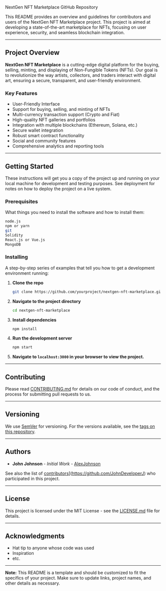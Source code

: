  NextGen NFT Marketplace GitHub Repository

This README provides an overview and guidelines for contributors and users of the NextGen NFT Marketplace project. This project is aimed at developing a state-of-the-art marketplace for NFTs, focusing on user experience, security, and seamless blockchain integration.

---

## Project Overview

**NextGen NFT Marketplace** is a cutting-edge digital platform for the buying, selling, minting, and displaying of Non-Fungible Tokens (NFTs). Our goal is to revolutionize the way artists, collectors, and traders interact with digital art, ensuring a secure, transparent, and user-friendly environment.

### Key Features

- User-Friendly Interface
- Support for buying, selling, and minting of NFTs
- Multi-currency transaction support (Crypto and Fiat)
- High-quality NFT galleries and portfolios
- Integration with multiple blockchains (Ethereum, Solana, etc.)
- Secure wallet integration
- Robust smart contract functionality
- Social and community features
- Comprehensive analytics and reporting tools

---

## Getting Started

These instructions will get you a copy of the project up and running on your local machine for development and testing purposes. See deployment for notes on how to deploy the project on a live system.

### Prerequisites

What things you need to install the software and how to install them:

```bash
node.js
npm or yarn
git
Solidity
React.js or Vue.js
MongoDB
```

### Installing

A step-by-step series of examples that tell you how to get a development environment running:

1. **Clone the repo**

   ```bash
   git clone https://github.com/yourproject/nextgen-nft-marketplace.git
   ```

2. **Navigate to the project directory**

   ```bash
   cd nextgen-nft-marketplace
   ```

3. **Install dependencies**

   ```bash
   npm install
   ```

4. **Run the development server**

   ```bash
   npm start
   ```

5. **Navigate to `localhost:3000` in your browser to view the project.**

---

## Contributing

Please read [CONTRIBUTING.md](CONTRIBUTING.md) for details on our code of conduct, and the process for submitting pull requests to us.

---

## Versioning

We use [SemVer](http://semver.org/) for versioning. For the versions available, see the [tags on this repository](https://github.com/yourproject/nextgen-nft-marketplace/tags). 

---

## Authors

- **John Johnson** - _Initial Work_ - [AlexJohnson](https://github.com/AlexJohnson)

See also the list of [contributors]((https://github.com/JohnDeveloperJ))](https://github.com/JohnDeveloperJ) who participated in this project.

---

## License

This project is licensed under the MIT License - see the [LICENSE.md](LICENSE.md) file for details.

---

## Acknowledgments

- Hat tip to anyone whose code was used
- Inspiration
- etc.

---

**Note:** This README is a template and should be customized to fit the specifics of your project. Make sure to update links, project names, and other details as necessary.
